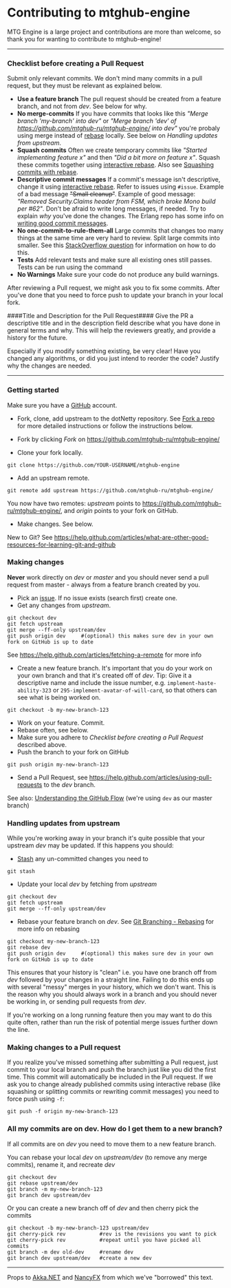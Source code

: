 # Contributing to mtghub-engine
MTG Engine is a large project and contributions are more than welcome, so thank you for wanting to contribute to mtghub-engine!

---

### Checklist before creating a Pull Request
Submit only relevant commits. We don't mind many commits in a pull request, but they must be relevant as explained below.

- __Use a feature branch__ The pull request should be created from a feature branch, and not from _dev_. See below for why.
- __No merge-commits__
If you have commits that looks like this _"Merge branch 'my-branch' into dev"_ or _"Merge branch 'dev' of https://github.com/mtghub-ru/mtghub-engine/ into dev"_ you're probaly using merge instead of [rebase](https://help.github.com/articles/about-git-rebase) locally. See below on _Handling updates from upstream_.
- __Squash commits__ Often we create temporary commits like _"Started implementing feature x"_ and then _"Did a bit more on feature x"_. Squash these commits together using [interactive rebase](https://help.github.com/articles/about-git-rebase). Also see [Squashing commits with rebase](http://gitready.com/advanced/2009/02/10/squashing-commits-with-rebase.html).
- __Descriptive commit messages__ If a commit's message isn't descriptive, change it using [interactive rebase](https://help.github.com/articles/about-git-rebase). Refer to issues using `#issue`. Example of a bad message ~~"Small cleanup"~~. Example of good message: _"Removed Security.Claims header from FSM, which broke Mono build per #62"_. Don't be afraid to write long messages, if needed. Try to explain _why_ you've done the changes. The Erlang repo has some info on [writing good commit messages](https://github.com/erlang/otp/wiki/Writing-good-commit-messages).
- __No one-commit-to-rule-them-all__ Large commits that changes too many things at the same time are very hard to review. Split large commits into smaller. See this [StackOverflow question](http://stackoverflow.com/questions/6217156/break-a-previous-commit-into-multiple-commits) for information on how to do this.
- __Tests__ Add relevant tests and make sure all existing ones still passes. Tests can be run using the command
- __No Warnings__ Make sure your code do not produce any build warnings.

After reviewing a Pull request, we might ask you to fix some commits. After you've done that you need to force push to update your branch in your local fork.

####Title and Description for the Pull Request####
Give the PR a descriptive title and in the description field describe what you have done in general terms and why. This will help the reviewers greatly, and provide a history for the future.

Especially if you modify something existing, be very clear! Have you changed any algorithms, or did you just intend to reorder the code? Justify why the changes are needed.


---

### Getting started
Make sure you have a [GitHub](https://github.com/) account.

- Fork, clone, add upstream to the dotNetty repository. See [Fork a repo](https://help.github.com/articles/fork-a-repo) for more detailed instructions or follow the instructions below.

- Fork by clicking _Fork_ on https://github.com/mtghub-ru/mtghub-engine/
- Clone your fork locally.
```
git clone https://github.com/YOUR-USERNAME/mtghub-engine
```
- Add an upstream remote.
```
git remote add upstream https://github.com/mtghub-ru/mtghub-engine/
```
You now have two remotes: _upstream_ points to https://github.com/mtghub-ru/mtghub-engine/, and _origin_ points to your fork on GitHub.

- Make changes. See below.

New to Git? See https://help.github.com/articles/what-are-other-good-resources-for-learning-git-and-github

### Making changes
__Never__ work directly on _dev_ or _master_ and you should never send a pull request from master - always from a feature branch created by you.

- Pick an [issue](https://github.com/mtghub-ru/mtghub-engine/issues). If no issue exists (search first) create one.
-  Get any changes from _upstream_.
```
git checkout dev
git fetch upstream
git merge --ff-only upstream/dev
git push origin dev     #(optional) this makes sure dev in your own fork on GitHub is up to date
```

See https://help.github.com/articles/fetching-a-remote for more info

- Create a new feature branch. It's important that you do your work on your own branch and that it's created off of _dev_. Tip: Give it a descriptive name and include the issue number, e.g. `implement-haste-ability-323` or `295-implement-avatar-of-will-card`, so that others can see what is being worked on.
```
git checkout -b my-new-branch-123
```
- Work on your feature. Commit.
- Rebase often, see below.
- Make sure you adhere to _Checklist before creating a Pull Request_ described above.
- Push the branch to your fork on GitHub
```
git push origin my-new-branch-123
```
- Send a Pull Request, see https://help.github.com/articles/using-pull-requests to the _dev_ branch.

See also: [Understanding the GitHub Flow](https://guides.github.com/introduction/flow/) (we're using `dev` as our master branch)

### Handling updates from upstream

While you're working away in your branch it's quite possible that your upstream _dev_ may be updated. If this happens you should:

- [Stash](http://git-scm.com/book/en/Git-Tools-Stashing) any un-committed changes you need to
```
git stash
```
- Update your local _dev_ by fetching from _upstream_
```
git checkout dev
git fetch upstream
git merge --ff-only upstream/dev
```
- Rebase your feature branch on _dev_. See [Git Branching - Rebasing](http://git-scm.com/book/en/Git-Branching-Rebasing) for more info on rebasing
```
git checkout my-new-branch-123
git rebase dev
git push origin dev     #(optional) this makes sure dev in your own fork on GitHub is up to date
```
This ensures that your history is "clean" i.e. you have one branch off from _dev_ followed by your changes in a straight line. Failing to do this ends up with several "messy" merges in your history, which we don't want. This is the reason why you should always work in a branch and you should never be working in, or sending pull requests from _dev_.

If you're working on a long running feature then you may want to do this quite often, rather than run the risk of potential merge issues further down the line.

### Making changes to a Pull request
If you realize you've missed something after submitting a Pull request, just commit to your local branch and push the branch just like you did the first time. This commit will automatically be included in the Pull request.
If we ask you to change already published commits using interactive rebase (like squashing or splitting commits or  rewriting commit messages) you need to force push using `-f`:
```
git push -f origin my-new-branch-123
```

### All my commits are on dev. How do I get them to a new branch? ###
If all commits are on _dev_ you need to move them to a new feature branch.

You can rebase your local _dev_ on _upstream/dev_ (to remove any merge commits), rename it, and recreate _dev_
```
git checkout dev
git rebase upstream/dev
git branch -m my-new-branch-123
git branch dev upstream/dev
```
Or you can create a new branch off of _dev_ and then cherry pick the commits
```
git checkout -b my-new-branch-123 upstream/dev
git cherry-pick rev           #rev is the revisions you want to pick
git cherry-pick rev           #repeat until you have picked all commits
git branch -m dev old-dev     #rename dev
git branch dev upstream/dev   #create a new dev
```

---
Props to [Akka.NET](http://getakka.net/) and [NancyFX](https://github.com/NancyFx/Nancy) from which we've "borrowed" this text.
